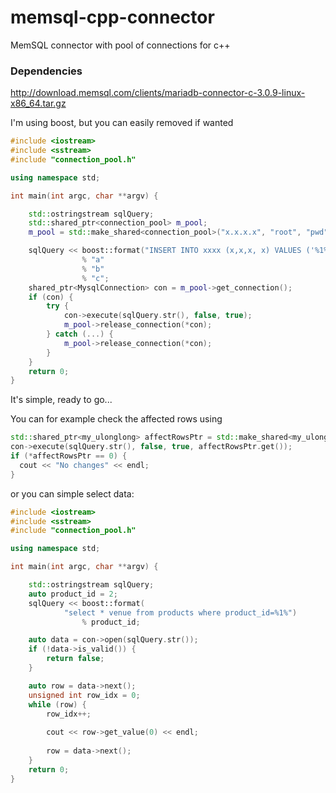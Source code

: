 # memsql-cpp-connector
MemSQL connector with pool of connections for c++

### Dependencies

http://download.memsql.com/clients/mariadb-connector-c-3.0.9-linux-x86_64.tar.gz

I'm using boost, but you can easily removed if wanted


```c++
#include <iostream>
#include <sstream>
#include "connection_pool.h"

using namespace std;

int main(int argc, char **argv) {

    std::ostringstream sqlQuery;
    std::shared_ptr<connection_pool> m_pool;
    m_pool = std::make_shared<connection_pool>("x.x.x.x", "root", "pwd", "database", 3306, 1, false);

    sqlQuery << boost::format("INSERT INTO xxxx (x,x,x, x) VALUES ('%1%', '%2%', '%3%', '%4%')")
                % "a"
                % "b"
                % "c";
    shared_ptr<MysqlConnection> con = m_pool->get_connection();
    if (con) {
        try {
            con->execute(sqlQuery.str(), false, true);
            m_pool->release_connection(*con);
        } catch (...) {
            m_pool->release_connection(*con);
        }
    }
    return 0;
}
```

It's simple, ready to go...

You can for example check the affected rows using 

```c++
std::shared_ptr<my_ulonglong> affectRowsPtr = std::make_shared<my_ulonglong>();
con->execute(sqlQuery.str(), false, true, affectRowsPtr.get());
if (*affectRowsPtr == 0) {
  cout << "No changes" << endl;
}
```

or you can simple select data:

```c++
#include <iostream>
#include <sstream>
#include "connection_pool.h"

using namespace std;

int main(int argc, char **argv) {

    std::ostringstream sqlQuery;
    auto product_id = 2;
    sqlQuery << boost::format(
            "select * venue from products where product_id=%1%")
                % product_id;

    auto data = con->open(sqlQuery.str());
    if (!data->is_valid()) {
        return false;
    }

    auto row = data->next();
    unsigned int row_idx = 0;
    while (row) {
        row_idx++;
        
        cout << row->get_value(0) << endl;
        
        row = data->next();
    }
    return 0;
}    
```

